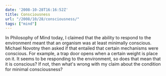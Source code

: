 ```yaml
---
date: '2008-10-28T16:16:52Z'
title: Consciousness
url: "/2008/10/28/consciousness/"
tags: ["mind"]
---
```

<p>In Philosophy of Mind today, I claimed that the ability to respond to the environment meant that an organism was at least minimally conscious. Michael Novotny then asked if that entailed that certain mechanisms were conscious. For example, a trap door opens when a certain weight is place on it. It seems to be responding to the environment, so does that mean that it is conscious? If not, then what's wrong with my claim about the condition for minimal consciousness?</p>
